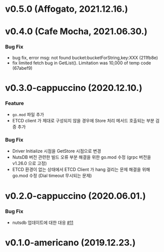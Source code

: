 # v0.5.0 (Affogato, 2021.12.16.)


# v0.4.0 (Cafe Mocha, 2021.06.30.)

### Bug Fix

- bug fix, error msg: not found bucket:bucketForString,key:XXX (211fb8e)
- fix limited fetch bug in GetList(). Limitation was 10,000 of temp code (67abef9)



# v0.3.0-cappuccino (2020.12.10.)

### Feature

- `go.mod` 파일 추가
- ETCD client 가 제대로 구성되지 않을 경우에 Store 처리 메서드 호출되는 부분 검증 추가

### Bug Fix

- Driver Initialize 시점을 GetStore 시점으로 변경
- NutsDB 버전 관련한 빌드 오류 부분 해결을 위한 go.mod 수정 (grpc 버전을 v1.26.0 으로 고정)
- ETCD 환경이 없는 상태에서 ETCD Client 가 hang 걸리는 문제 해결을 위해 go.mod 수정 (Dial timeout 무시되는 문제)



# v0.2.0-cappuccino (2020.06.01.)

### Bug Fix

- nutsdb 업데이트에 대한 대응 [#11](https://github.com/cloud-barista/cb-store/issues/11)



# v0.1.0-americano (2019.12.23.)
